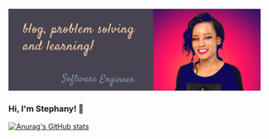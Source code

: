 
![Header](https://raw.githubusercontent.com/Stephany-Doris/Stephany-Doris/main/my-pic.png "Header")
### Hi, I'm Stephany! 👋

[![Anurag's GitHub stats](https://github-readme-stats.vercel.app/api?username=Stephany-Doris)](https://github.com/anuraghazra/github-readme-stats)

<!--
**Stephany-Doris/Stephany-Doris** is a ✨ _special_ ✨ repository because its `README.md` (this file) appears on your GitHub profile.

Here are some ideas to get you started:

- 🔭 I’m currently working on ...
- 🌱 I’m currently learning ...
- 👯 I’m looking to collaborate on ...
- 🤔 I’m looking for help with ...
- 💬 Ask me about ...
- 📫 How to reach me: ...
- 😄 Pronouns: ...
- ⚡ Fun fact: ...
-->
